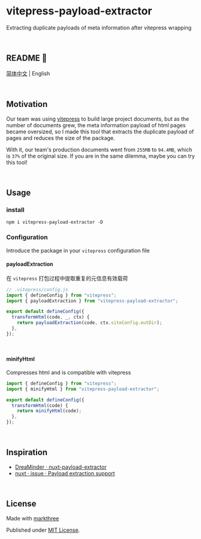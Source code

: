 # vitepress-payload-extractor

Extracting duplicate payloads of meta information after vitepress wrapping

<br />

## README 🦉

[简体中文](./README_CN.md) | English

<br />

## Motivation

Our team was using [vitepress](https://github.com/vuejs/vitepress) to build
large project documents, but as the number of documents grew, the meta
information payload of html pages became oversized, so I made this tool that
extracts the duplicate payload of pages and reduces the size of the package.

With it, our team's production documents went from `255MB` to `94.4MB`, which is
`37%` of the original size. If you are in the same dilemma, maybe you can try
this tool!

<br />

## Usage

### install

```shell
npm i vitepress-payload-extractor -D
```

### Configuration

Introduce the package in your `vitepress` configuration file

#### payloadExtraction

在 `vitepress` 打包过程中提取重复的元信息有效载荷

```ts
// .vitepress/config.js
import { defineConfig } from "vitepress";
import { payloadExtraction } from "vitepress-payload-extractor";

export default defineConfig({
  transformHtml(code, _, ctx) {
    return payloadExtraction(code, ctx.siteConfig.outDir);
  },
});
```

<br />

#### minifyHtml

Compresses html and is compatible with vitepress

```ts
import { defineConfig } from "vitepress";
import { minifyHtml } from "vitepress-payload-extractor";

export default defineConfig({
  transformHtml(code) {
    return minifyHtml(code);
  },
});
```

<br />

## Inspiration

- [DreaMinder · nuxt-payload-extractor](https://github.com/DreaMinder/nuxt-payload-extractor)
- [nuxt · issue · Payload extraction support](https://github.com/nuxt/nuxt/issues/14507)

<br />

## License

Made with [markthree](https://github.com/markthree)

Published under [MIT License](./LICENSE).
